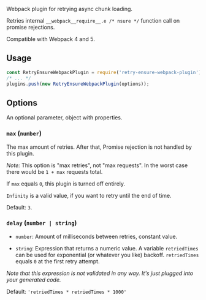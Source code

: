Webpack plugin for retrying async chunk loading.

Retries internal `__webpack__require__.e /* nsure */` function call on promise rejections.

Compatible with Webpack 4 and 5.

## Usage

```js
const RetryEnsureWebpackPlugin = require('retry-ensure-webpack-plugin').RetryEnsureWebpackPlugin;
/* ... */
plugins.push(new RetryEnsureWebpackPlugin(options));
```

## Options

An optional parameter, object with properties.

### `max` (`number`)

The max amount of retries. After that, Promise rejection is not handled by this plugin.

_Note:_ This option is "max retries", not "max requests". In the worst case there would be `1 + max` requests total.

If `max` equals `0`, this plugin is turned off entirely.

`Infinity` is a valid value, if you want to retry until the end of time.

Default: `3`.

### `delay` (`number | string`)

- `number`: Amount of milliseconds between retries, constant value.

- `string`: Expression that returns a numeric value. A variable `retriedTimes` can be used for exponential (or whatever you like) backoff. `retriedTimes` equals `0` at the first retry attempt.

*Note that this expression is not validated in any way. It's just plugged into your generated code.*

Default: `'retriedTimes * retriedTimes * 1000'`

